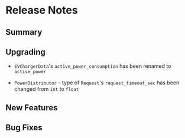 # Release Notes

## Summary

<!-- Here goes a general summary of what this release is about -->

## Upgrading

<!-- Here goes notes on how to upgrade from previous versions, including deprecations and what they should be replaced with -->

* `EVChargerData`'s `active_power_consumption` has been renamed to `active_power`


* `PowerDistributor` - type of `Request`'s `request_timeout_sec` has been changed from `int` to `float`

## New Features

<!-- Here goes the main new features and examples or instructions on how to use them -->

## Bug Fixes

<!-- Here goes notable bug fixes that are worth a special mention or explanation -->

